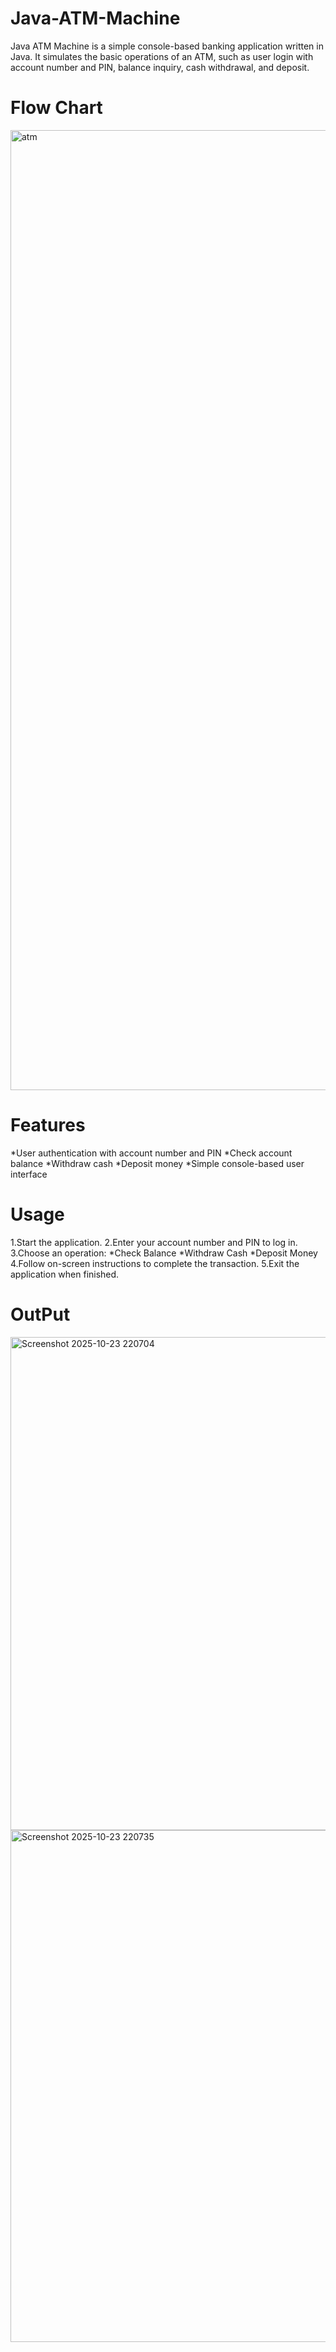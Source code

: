 # Java-ATM-Machine
Java ATM Machine is a simple console-based banking application written in Java. It simulates the basic operations of an ATM, such as user login with account number and PIN, balance inquiry, cash withdrawal, and deposit.

# Flow Chart
<img width="1024" height="1536" alt="atm" src="https://github.com/user-attachments/assets/f197b4d0-0176-4cf4-a354-6907e04a2006" />

# Features
*User authentication with account number and PIN
*Check account balance
*Withdraw cash
*Deposit money
*Simple console-based user interface

# Usage
1.Start the application.
2.Enter your account number and PIN to log in.
3.Choose an operation:
  *Check Balance
  *Withdraw Cash
  *Deposit Money
4.Follow on-screen instructions to complete the transaction.
5.Exit the application when finished.

# OutPut
<img width="1138" height="789" alt="Screenshot 2025-10-23 220704" src="https://github.com/user-attachments/assets/a6ab8ab1-8ff6-449d-8e26-1df50c18a73a" />
<img width="1339" height="819" alt="Screenshot 2025-10-23 220735" src="https://github.com/user-attachments/assets/93d453b8-6f5e-414b-b254-8cffcac44332" />


